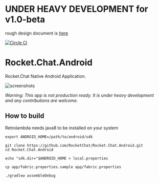 # UNDER HEAVY DEVELOPMENT for v1.0-beta

rough design document is [here](https://github.com/RocketChat/Rocket.Chat.Android/blob/doc/README.md)


[![Circle CI](https://circleci.com/gh/RocketChat/Rocket.Chat.Android/tree/develop2.svg?style=shield)](https://circleci.com/gh/RocketChat/Rocket.Chat.Android/tree/develop2)

# Rocket.Chat.Android
Rocket.Chat Native Android Application.

![screenshots](https://cloud.githubusercontent.com/assets/11763113/11993320/ccdcf296-aa72-11e5-9950-e08f7a280516.png)

*Warning: This app is not production ready. It is under heavy development and any contributions are welcome.*


## How to build

Retrolambda needs java8 to be installed on your system
```
export ANDROID_HOME=/path/to/android/sdk

git clone https://github.com/RocketChat/Rocket.Chat.Android.git
cd Rocket.Chat.Android

echo "sdk.dir="$ANDROID_HOME > local.properties

cp app/fabric.properties.sample app/fabric.properties

./gradlew assembleDebug
```
